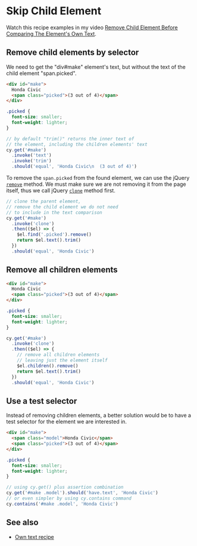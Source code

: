# Skip Child Element

Watch this recipe examples in my video [Remove Child Element Before Comparing The Element's Own Text](https://youtu.be/h5fdNd-SN8k).

## Remove child elements by selector

<!-- fiddle Remove child elements by selector -->

We need to get the "div#make" element's text, but without the text of the child element "span.picked".

```html
<div id="make">
  Honda Civic
  <span class="picked">(3 out of 4)</span>
</div>
```

```css hide
.picked {
  font-size: smaller;
  font-weight: lighter;
}
```

```js
// by default "trim()" returns the inner text of
// the element, including the children elements' text
cy.get('#make')
  .invoke('text')
  .invoke('trim')
  .should('equal', 'Honda Civic\n  (3 out of 4)')
```

To remove the `span.picked` from the found element, we can use the jQuery [`remove`](https://api.jquery.com/remove/) method. We must make sure we are not removing it from the page itself, thus we call jQuery [`clone`](https://api.jquery.com/clone/) method first.

```js
// clone the parent element,
// remove the child element we do not need
// to include in the text comparison
cy.get('#make')
  .invoke('clone')
  .then(($el) => {
    $el.find('.picked').remove()
    return $el.text().trim()
  })
  .should('equal', 'Honda Civic')
```

<!-- fiddle-end -->

## Remove all children elements

<!-- fiddle Remove all children elements -->

```html
<div id="make">
  Honda Civic
  <span class="picked">(3 out of 4)</span>
</div>
```

```css hide
.picked {
  font-size: smaller;
  font-weight: lighter;
}
```

```js
cy.get('#make')
  .invoke('clone')
  .then(($el) => {
    // remove all children elements
    // leaving just the element itself
    $el.children().remove()
    return $el.text().trim()
  })
  .should('equal', 'Honda Civic')
```

<!-- fiddle-end -->

## Use a test selector

Instead of removing children elements, a better solution would be to have a test selector for the element we are interested in.

<!-- fiddle Use a test selector -->

```html
<div id="make">
  <span class="model">Honda Civic</span>
  <span class="picked">(3 out of 4)</span>
</div>
```

```css hide
.picked {
  font-size: smaller;
  font-weight: lighter;
}
```

```js
// using cy.get() plus assertion combination
cy.get('#make .model').should('have.text', 'Honda Civic')
// or even simpler by using cy.contains command
cy.contains('#make .model', 'Honda Civic')
```

<!-- fiddle-end -->

## See also

- [Own text recipe](./own-text.md)

